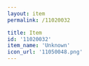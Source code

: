 ```yaml
---
layout: item
permalink: /11020032

title: Item
id: '11020032'
item_name: 'Unknown'
icon_url: '11050048.png'
---
```

